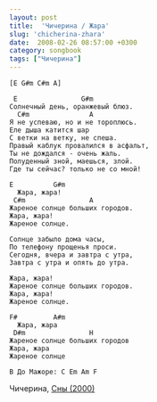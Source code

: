 ```yaml
---
layout: post
title:  'Чичерина / Жара'
slug: 'chicherina-zhara'
date:  2008-02-26 08:57:00 +0300
category: songbook
tags: ["Чичерина"]
---
```


	[E G#m C#m A]
	
	 E                G#m
	Солнечный день, оранжевый блюз.
	  C#m               A
	Я не успеваю, но и не тороплюсь.
	Еле дыша катится шар
	С ветки на ветку, не спеша.
	Правый каблук провалился в асфальт,
	Ты не дождался - очень жаль.
	Полуденный зной, маешься, злой.
	Где ты сейчас? только не со мной!
	
	E          G#m
	  Жара, жара!
	 C#m                A
	Жареное солнце больших городов.
	Жара, жара!
	Жареное солнце.
	
	Солнце забыло дома часы,
	По телефону прощенья проси.
	Сегодня, вчера и завтра с утра,
	Завтра с утра и опять до утра.
	
	Жара, жара!
	Жареное солнце больших городов.
	Жара, жара!
	Жареное солнце.
	
	F#         A#m 
	  Жара, жара
	 D#m                H
	Жареное солнце больших городов
	Жара, жара
	Жареное солнце 
	
	В До Мажоре: C Em Am F
Чичерина, [Сны (2000)](http://www.chicherina.com/albums/sny/)

